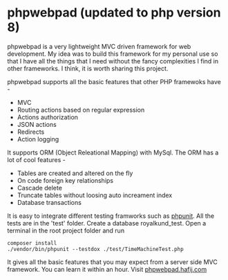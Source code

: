 # phpwebpad (updated to php version 8)
phpwebpad is a very lightweight MVC driven framework for web development. My idea was to build this framework for my personal use so that I have all the things that I need without the fancy complexities I find in other frameworks. I think, it is worth sharing this project. 

phpwebpad supports all the basic features that other PHP framewoks have - 
  * MVC 
  * Routing actions based on regular expression
  * Actions authorization
  * JSON actions
  * Redirects
  * Action logging

It supports ORM (Object Releational Mapping) with MySql. The ORM has a lot of cool features - 
 * Tables are created and altered on the fly
 * On code foreign key relationships 
 * Cascade delete
 * Truncate tables without loosing auto increament index
 * Database transactions

It is easy to integrate different testing framworks such as <a href="https://phpunit.readthedocs.io/en/9.5/index.html" target="_blank">phpunit</a>.
All the tests are in the 'test' folder. Create a database royalkund_test.
Open a terminal in the root project folder and run

```
composer install
./vendor/bin/phpunit --testdox ./test/TimeMachineTest.php
```

It gives all the basic features that you may expect from a server side MVC framework. You can learn it within an hour. Visit <a href="http://phpwebpad.hafij.com" target="_blank">phpwebpad.hafij.com</a>
